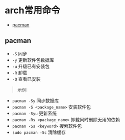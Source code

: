 # arch常用命令

 - [pacman](#pacman)


## pacman
 
 +  `-S` 同步
 +  `-y` 更新软件包数据库
 +  `-u` 升级已有安装包
 +  `-R` 卸载
 +  `-Q` 查看已安装
> 示例
 +  `pacman -Sy` 同步数据库
 +  `pacman -S <package_name>` 安装软件包
 +  `pacman -Syu` 更新系统
 +  `pacman -Rs <package_name>` 卸载同时删除无用的依赖
 +  `pacman -Ss <keyword>` 搜索软件包
 +  `sudo pacman -Sc` 清除缓存
